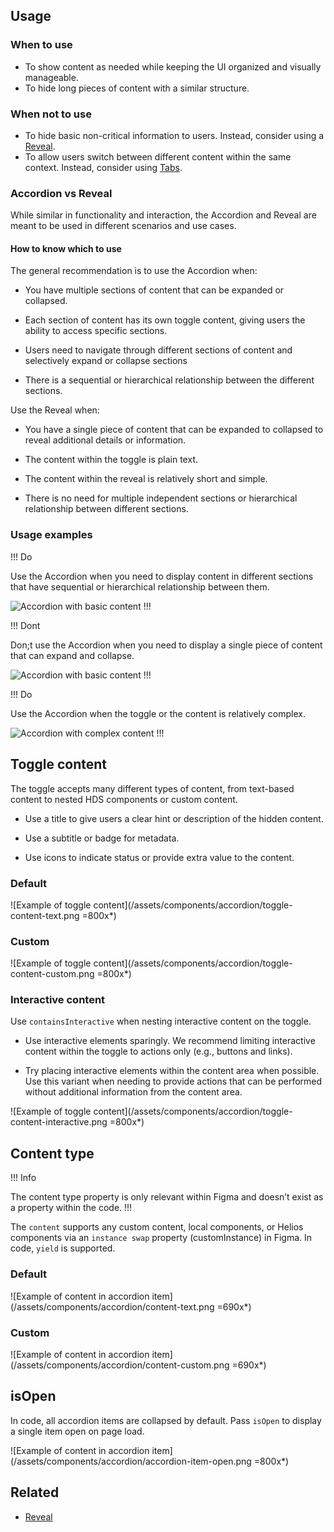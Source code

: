 ## Usage

### When to use

- To show content as needed while keeping the UI organized and visually manageable.
- To hide long pieces of content with a similar structure.

### When not to use

- To hide basic non-critical information to users. Instead, consider using a [Reveal](/components/reveal).
- To allow users switch between different content within the same context. Instead, consider using [Tabs](/components/tabs).

### Accordion vs Reveal

While similar in functionality and interaction, the Accordion and Reveal are meant to be used in different scenarios and use cases.

#### How to know which to use

The general recommendation is to use the Accordion when:

- You have multiple sections of content that can be expanded or collapsed.

- Each section of content has its own toggle content, giving users the ability to access specific sections.

- Users need to navigate through different sections of content and selectively expand or collapse sections

- There is a sequential or hierarchical relationship between the different sections.

Use the Reveal when:

- You have a single piece of content that can be expanded to collapsed to reveal additional details or information.

- The content within the toggle is plain text.

- The content within the reveal is relatively short and simple.

- There is no need for multiple independent sections or hierarchical relationship between different sections.

### Usage examples

!!! Do

Use the Accordion when you need to display content in different sections that have sequential or hierarchical relationship between them.

![Accordion with basic content](/assets/components/accordion/usage-do.png)
!!!

!!! Dont

Don;t use the Accordion when you need to display a single piece of content that can expand and collapse.

![Accordion with basic content](/assets/components/accordion/usage-do-not.png)
!!!

!!! Do

Use the Accordion when the toggle or the content is relatively complex.

![Accordion with complex content](/assets/components/accordion/usage-do-complex.png)
!!!

## Toggle content

The toggle accepts many different types of content, from text-based content to nested HDS components or custom content.

- Use a title to give users a clear hint or description of the hidden content.

- Use a subtitle or badge for metadata.

- Use icons to indicate status or provide extra value to the content.

### Default

![Example of toggle content](/assets/components/accordion/toggle-content-text.png =800x*)

### Custom

![Example of toggle content](/assets/components/accordion/toggle-content-custom.png =800x*)

### Interactive content

Use `containsInteractive` when nesting interactive content on the toggle.

- Use interactive elements sparingly. We recommend limiting interactive content within the toggle to actions only (e.g., buttons and links).

- Try placing interactive elements within the content area when possible. Use this variant when needing to provide actions that can be performed without additional information from the content area.

![Example of toggle content](/assets/components/accordion/toggle-content-interactive.png =800x*)

## Content type

!!! Info

The content type property is only relevant within Figma and doesn’t exist as a property within the code.
!!!

The `content` supports any custom content, local components, or Helios components via an `instance swap` property (customInstance) in Figma. In code, `yield` is supported.

### Default

![Example of content in accordion item](/assets/components/accordion/content-text.png =690x*)

### Custom

![Example of content in accordion item](/assets/components/accordion/content-custom.png =690x*)

## isOpen

In code, all accordion items are collapsed by default. Pass `isOpen` to display a single item open on page load.

![Example of content in accordion item](/assets/components/accordion/accordion-item-open.png =800x*)

## Related

<!-- only include the 2 most similar/related components -->
- [Reveal](/components/reveal)
